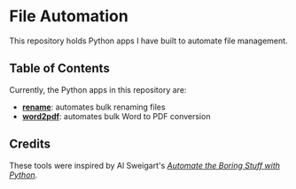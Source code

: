 # File Automation
This repository holds Python apps I have built to automate file management.

## Table of Contents
Currently, the Python apps in this repository are:

* **[rename](https://github.com/henrylin03/file-automation/tree/main/rename)**: automates bulk renaming files
* **[word2pdf](https://github.com/henrylin03/file-automation/tree/main/word2pdf)**: automates bulk Word to PDF conversion

## Credits
These tools were inspired by Al Sweigart's _[Automate the Boring Stuff with Python](https://automatetheboringstuff.com/)_.